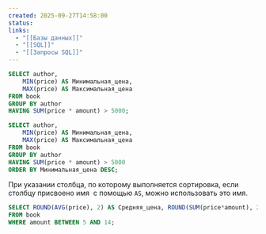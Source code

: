 ```yaml
---
created: 2025-09-27T14:58:00
status:
links:
  - "[[Базы данных]]"
  - "[[SQL]]"
  - "[[Запросы SQL]]"
---
```

```sql
SELECT author,
    MIN(price) AS Минимальная_цена, 
    MAX(price) AS Максимальная_цена
FROM book
GROUP BY author
HAVING SUM(price * amount) > 5000; 
```

```sql
SELECT author,
    MIN(price) AS Минимальная_цена, 
    MAX(price) AS Максимальная_цена
FROM book
GROUP BY author
HAVING SUM(price * amount) > 5000 
ORDER BY Минимальная_цена DESC;
```

При указании столбца, по которому выполняется сортировка, если столбцу присвоено имя  с помощью `AS`, можно использовать это имя.

```sql
SELECT ROUND(AVG(price), 2) AS Средняя_цена, ROUND(SUM(price*amount), 2) AS Стоимость
FROM book
WHERE amount BETWEEN 5 AND 14;
```





























